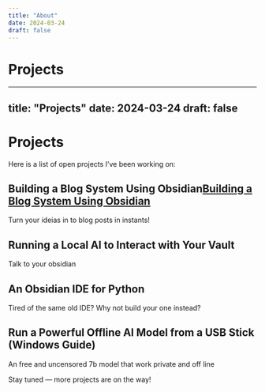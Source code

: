 ```yaml
---
title: "About"
date: 2024-03-24
draft: false
---
```


#  Projects

---
title: "Projects"
date: 2024-03-24
draft: false
---

# Projects

Here is a list of open projects I’ve been working on:

## Building a Blog System Using Obsidian<a href="https://matosdatascience.com/posts/building-a-blog-system-using-obsidian/">Building a Blog System Using Obsidian</a>
Turn your ideias in to blog posts in instants!

## Running a Local AI to Interact with Your Vault
Talk to your obsidian

## An Obsidian IDE for Python
Tired of the same old IDE? Why not build your one instead?

## Run a Powerful Offline AI Model from a USB Stick (Windows Guide)
An free and uncensored 7b model that work private and off line

Stay tuned — more projects are on the way!